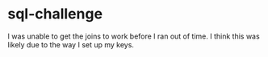 # sql-challenge

I was unable to get the joins to work before I ran out of time. I think this was likely due to the way I set up my keys. 
